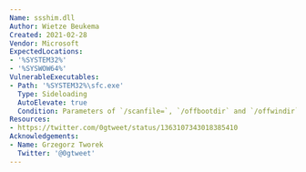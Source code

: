 ```yaml
---
Name: ssshim.dll
Author: Wietze Beukema
Created: 2021-02-28
Vendor: Microsoft
ExpectedLocations:
- '%SYSTEM32%'
- '%SYSWOW64%'
VulnerableExecutables:
- Path: '%SYSTEM32%\sfc.exe'
  Type: Sideloading
  AutoElevate: true
  Condition: Parameters of `/scanfile=`, `/offbootdir` and `/offwindir` required
Resources:
- https://twitter.com/0gtweet/status/1363107343018385410
Acknowledgements:
- Name: Grzegorz Tworek
  Twitter: '@0gtweet'
---
```


